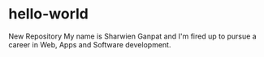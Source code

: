 # hello-world
New Repository
My name is Sharwien Ganpat and I'm fired up to pursue a career in Web, Apps and Software development.
